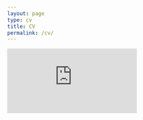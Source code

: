 ```yaml
---
layout: page
type: cv
title: CV
permalink: /cv/
---
```


<embed src="https://github.com/moslur/moslur.github.io/blob/master/assets/CV.pdf" type="application/pdf" />
